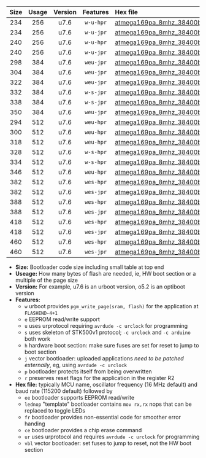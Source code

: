|Size|Usage|Version|Features|Hex file|
|:-:|:-:|:-:|:-:|:--|
|234|256|u7.6|`w-u-hpr`|[atmega169pa_8mhz_38400bps_ur.hex](https://raw.githubusercontent.com/stefanrueger/urboot/main//atmega169pa_8mhz_38400bps_ur.hex)|
|234|256|u7.6|`w-u-jpr`|[atmega169pa_8mhz_38400bps_ur_vbl.hex](https://raw.githubusercontent.com/stefanrueger/urboot/main//atmega169pa_8mhz_38400bps_ur_vbl.hex)|
|240|256|u7.6|`w-u-hpr`|[atmega169pa_8mhz_38400bps_lednop_ur.hex](https://raw.githubusercontent.com/stefanrueger/urboot/main//atmega169pa_8mhz_38400bps_lednop_ur.hex)|
|240|256|u7.6|`w-u-jpr`|[atmega169pa_8mhz_38400bps_lednop_ur_vbl.hex](https://raw.githubusercontent.com/stefanrueger/urboot/main//atmega169pa_8mhz_38400bps_lednop_ur_vbl.hex)|
|298|384|u7.6|`weu-jpr`|[atmega169pa_8mhz_38400bps_ee_ur_vbl.hex](https://raw.githubusercontent.com/stefanrueger/urboot/main//atmega169pa_8mhz_38400bps_ee_ur_vbl.hex)|
|304|384|u7.6|`weu-jpr`|[atmega169pa_8mhz_38400bps_ee_lednop_ur_vbl.hex](https://raw.githubusercontent.com/stefanrueger/urboot/main//atmega169pa_8mhz_38400bps_ee_lednop_ur_vbl.hex)|
|322|384|u7.6|`weu-jpr`|[atmega169pa_8mhz_38400bps_ee_lednop_fr_ur_vbl.hex](https://raw.githubusercontent.com/stefanrueger/urboot/main//atmega169pa_8mhz_38400bps_ee_lednop_fr_ur_vbl.hex)|
|332|384|u7.6|`w-s-jpr`|[atmega169pa_8mhz_38400bps_vbl.hex](https://raw.githubusercontent.com/stefanrueger/urboot/main//atmega169pa_8mhz_38400bps_vbl.hex)|
|338|384|u7.6|`w-s-jpr`|[atmega169pa_8mhz_38400bps_lednop_vbl.hex](https://raw.githubusercontent.com/stefanrueger/urboot/main//atmega169pa_8mhz_38400bps_lednop_vbl.hex)|
|350|384|u7.6|`weu-jpr`|[atmega169pa_8mhz_38400bps_ee_lednop_fr_ce_ur_vbl.hex](https://raw.githubusercontent.com/stefanrueger/urboot/main//atmega169pa_8mhz_38400bps_ee_lednop_fr_ce_ur_vbl.hex)|
|294|512|u7.6|`weu-hpr`|[atmega169pa_8mhz_38400bps_ee_ur.hex](https://raw.githubusercontent.com/stefanrueger/urboot/main//atmega169pa_8mhz_38400bps_ee_ur.hex)|
|300|512|u7.6|`weu-hpr`|[atmega169pa_8mhz_38400bps_ee_lednop_ur.hex](https://raw.githubusercontent.com/stefanrueger/urboot/main//atmega169pa_8mhz_38400bps_ee_lednop_ur.hex)|
|318|512|u7.6|`weu-hpr`|[atmega169pa_8mhz_38400bps_ee_lednop_fr_ur.hex](https://raw.githubusercontent.com/stefanrueger/urboot/main//atmega169pa_8mhz_38400bps_ee_lednop_fr_ur.hex)|
|328|512|u7.6|`w-s-hpr`|[atmega169pa_8mhz_38400bps.hex](https://raw.githubusercontent.com/stefanrueger/urboot/main//atmega169pa_8mhz_38400bps.hex)|
|334|512|u7.6|`w-s-hpr`|[atmega169pa_8mhz_38400bps_lednop.hex](https://raw.githubusercontent.com/stefanrueger/urboot/main//atmega169pa_8mhz_38400bps_lednop.hex)|
|346|512|u7.6|`weu-hpr`|[atmega169pa_8mhz_38400bps_ee_lednop_fr_ce_ur.hex](https://raw.githubusercontent.com/stefanrueger/urboot/main//atmega169pa_8mhz_38400bps_ee_lednop_fr_ce_ur.hex)|
|382|512|u7.6|`wes-hpr`|[atmega169pa_8mhz_38400bps_ee.hex](https://raw.githubusercontent.com/stefanrueger/urboot/main//atmega169pa_8mhz_38400bps_ee.hex)|
|382|512|u7.6|`wes-jpr`|[atmega169pa_8mhz_38400bps_ee_vbl.hex](https://raw.githubusercontent.com/stefanrueger/urboot/main//atmega169pa_8mhz_38400bps_ee_vbl.hex)|
|388|512|u7.6|`wes-hpr`|[atmega169pa_8mhz_38400bps_ee_lednop.hex](https://raw.githubusercontent.com/stefanrueger/urboot/main//atmega169pa_8mhz_38400bps_ee_lednop.hex)|
|388|512|u7.6|`wes-jpr`|[atmega169pa_8mhz_38400bps_ee_lednop_vbl.hex](https://raw.githubusercontent.com/stefanrueger/urboot/main//atmega169pa_8mhz_38400bps_ee_lednop_vbl.hex)|
|418|512|u7.6|`wes-hpr`|[atmega169pa_8mhz_38400bps_ee_lednop_fr.hex](https://raw.githubusercontent.com/stefanrueger/urboot/main//atmega169pa_8mhz_38400bps_ee_lednop_fr.hex)|
|418|512|u7.6|`wes-jpr`|[atmega169pa_8mhz_38400bps_ee_lednop_fr_vbl.hex](https://raw.githubusercontent.com/stefanrueger/urboot/main//atmega169pa_8mhz_38400bps_ee_lednop_fr_vbl.hex)|
|460|512|u7.6|`wes-hpr`|[atmega169pa_8mhz_38400bps_ee_lednop_fr_ce.hex](https://raw.githubusercontent.com/stefanrueger/urboot/main//atmega169pa_8mhz_38400bps_ee_lednop_fr_ce.hex)|
|460|512|u7.6|`wes-jpr`|[atmega169pa_8mhz_38400bps_ee_lednop_fr_ce_vbl.hex](https://raw.githubusercontent.com/stefanrueger/urboot/main//atmega169pa_8mhz_38400bps_ee_lednop_fr_ce_vbl.hex)|

- **Size:** Bootloader code size including small table at top end
- **Useage:** How many bytes of flash are needed, ie, HW boot section or a multiple of the page size
- **Version:** For example, u7.6 is an urboot version, o5.2 is an optiboot version
- **Features:**
  + `w` urboot provides `pgm_write_page(sram, flash)` for the application at `FLASHEND-4+1`
  + `e` EEPROM read/write support
  + `u` uses urprotocol requiring `avrdude -c urclock` for programming
  + `s` uses skeleton of STK500v1 protocol; `-c urclock` and `-c arduino` both work
  + `h` hardware boot section: make sure fuses are set for reset to jump to boot section
  + `j` vector bootloader: uploaded applications *need to be patched externally*, eg, using `avrdude -c urclock`
  + `p` bootloader protects itself from being overwritten
  + `r` preserves reset flags for the application in the register R2
- **Hex file:** typically MCU name, oscillator frequency (16 MHz default) and baud rate (115200 default) followed by
  + `ee` bootloader supports EEPROM read/write
  + `lednop` "template" bootloader contains `mov rx,rx` nops that can be replaced to toggle LEDs
  + `fr` bootloader provides non-essential code for smoother error handing
  + `ce` bootloader provides a chip erase command
  + `ur` uses urprotocol and requires `avrdude -c urclock` for programming
  + `vbl` vector bootloader: set fuses to jump to reset, not the HW boot section
